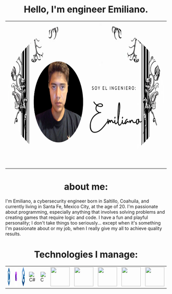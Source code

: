 <h1 align="center">Hello, I'm engineer Emiliano.</h1>

<table>
  <tr>
    <td>
      <img src="Data/Fondo.png" width="800" height="450" style="border-radius:50%;" alt="Fondo">
    </td>
  </tr>
</table>

<h1 align="center">about me:</h1>
<p>I'm Emiliano, a cybersecurity engineer born in Saltillo, Coahuila, and currently living in Santa Fe, Mexico City, at the age of 20.
I'm passionate about programming, especially anything that involves solving problems and creating games that require logic and code.
I have a fun and playful personality; I don't take things too seriously... except when it's something I'm passionate about or my job, when I really give my all to achieve quality results.</p>

<h1 align="center">Technologies I manage:</h1>

<table>
  <tr>
    <td>
        <img src="Data/C.png" width="60" height="60" alt="C">
    </td>
    <td>
        <img src="Data/Nexor.png" width="60" height="60" alt="Nexor">
    </td>
        <td>
        <img src="Data/C++.png" width="60" height="60" alt="C++">
    </td>
    <td>
        <img src="Data/" width="60" height="60" alt="C#">
    </td>
        <td>
        <img src="Data/" width="60" height="60" alt="C">
    </td>
    <td>
        <img src="Data/" width="60" height="60" alt="">
    </td>
        <td>
        <img src="Data/" width="60" height="60" alt="">
    </td>
    <td>
        <img src="Data/" width="60" height="60" alt="">
    </td>
        <td>
        <img src="Data/" width="60" height="60" alt="">
    </td>
    <td>
        <img src="Data/" width="60" height="60" alt="">
    </td>
  </tr>
</table>

